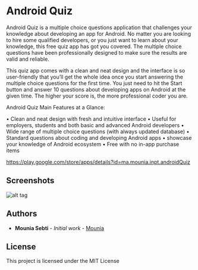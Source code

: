 # Android Quiz

Android Quiz is a multiple choice questions application that challenges your knowledge about developing an app for Android. No matter you are looking to hire some qualified developers, or you just want to learn about your knowledge, this free quiz app has got you covered.
The multiple choice questions have been professionally designed to make sure the results are valid and reliable. 

This quiz app comes with a clean and neat design and the interface is so user-friendly that you’ll get the whole idea once you start answering the multiple choice questions for the first time. You just need to hit the Start button and answer 10 questions about developing apps on Android at the given time. The higher your score is, the more professional coder you are.

Android Quiz Main Features at a Glance:

•	Clean and neat design with fresh and intuitive interface
•	Useful for employers, students and both basic and advanced Android developers
•	Wide range of multiple choice questions (with always updated database)
•	Standard questions about coding and developing Android apps
•	showcase your knowledge of Android ecosystem
•	Free with no in-app purchase items


https://play.google.com/store/apps/details?id=ma.mounia.inpt.androidQuiz

## Screenshots

![alt tag](https://github.com/MouniaSebti/Quiz-for-Android-developer/tree/master/Screenshots/1.png)

## Authors

* **Mounia Sebti** - *Initial work* - [Mounia](https://github.com/MouniaSebti)

## License

This project is licensed under the MIT License

